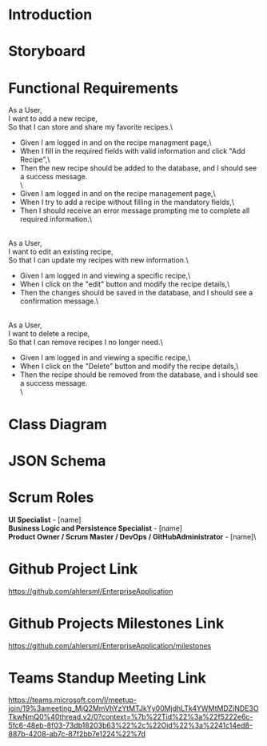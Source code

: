 # Introduction


# Storyboard


# Functional Requirements
  As a User,\
  I want to add a new recipe,\
  So that I can store and share my favorite recipes.\
  * Given I am logged in and on the recipe managment page,\
  * When I fill in the required fields with valid information and click "Add Recipe",\
  * Then the new recipe should be added to the database, and I should see a success message.\
  \
  * Given I am logged in and on the recipe management page,\
  * When I try to add a recipe without filling in the mandatory fields,\
  * Then I should receive an error message prompting me to complete all required information.\

  \
  As a User,\
  I want to edit an existing recipe,\
  So that I can update my recipes with new information.\
  * Given I am logged in and viewing a specific recipe,\
  * When I click on the "edit" button and modify the recipe details,\
  * Then the changes should be saved in the database, and I should see a confirmation message.\

  \
  As a User,\
  I want to delete a recipe,\
  So that I can remove recipes I no longer need.\
  * Given I am logged in and viewing a specific recipe,\
  * When I click on the "Delete" button and modify the recipe details,\
  * Then the recipe should be removed from the database, and i should see a success message.\
  \

# Class Diagram


# JSON Schema


# Scrum Roles

**UI Specialist** - [name]\
**Business Logic and Persistence Specialist** - [name]\
**Product Owner / Scrum Master / DevOps / GitHubAdministrator** - [name]\


# Github Project Link
https://github.com/ahlersml/EnterpriseApplication

# Github Projects Milestones Link
https://github.com/ahlersml/EnterpriseApplication/milestones

# Teams Standup Meeting Link
https://teams.microsoft.com/l/meetup-join/19%3ameeting_MjQ2MmVhYzYtMTJkYy00MjdhLTk4YWMtMDZjNDE3OTkwNmQ0%40thread.v2/0?context=%7b%22Tid%22%3a%22f5222e6c-5fc6-48eb-8f03-73db18203b63%22%2c%22Oid%22%3a%2241c14ed8-887b-4208-ab7c-87f2bb7e1224%22%7d
